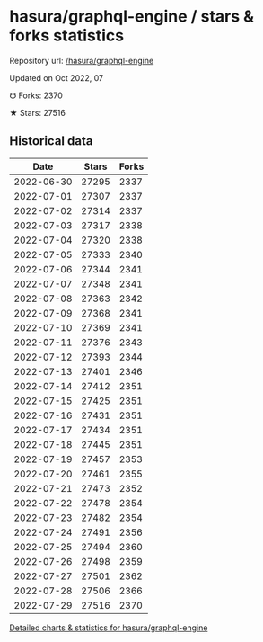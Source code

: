 # hasura/graphql-engine / stars & forks statistics

Repository url: [/hasura/graphql-engine](https://github.com/hasura/graphql-engine)

Updated on Oct 2022, 07

☋ Forks: 2370

★ Stars: 27516

## Historical data
| Date | Stars | Forks |
|------|-------|-------|
| 2022-06-30 | 27295 | 2337 | 
| 2022-07-01 | 27307 | 2337 | 
| 2022-07-02 | 27314 | 2337 | 
| 2022-07-03 | 27317 | 2338 | 
| 2022-07-04 | 27320 | 2338 | 
| 2022-07-05 | 27333 | 2340 | 
| 2022-07-06 | 27344 | 2341 | 
| 2022-07-07 | 27348 | 2341 | 
| 2022-07-08 | 27363 | 2342 | 
| 2022-07-09 | 27368 | 2341 | 
| 2022-07-10 | 27369 | 2341 | 
| 2022-07-11 | 27376 | 2343 | 
| 2022-07-12 | 27393 | 2344 | 
| 2022-07-13 | 27401 | 2346 | 
| 2022-07-14 | 27412 | 2351 | 
| 2022-07-15 | 27425 | 2351 | 
| 2022-07-16 | 27431 | 2351 | 
| 2022-07-17 | 27434 | 2351 | 
| 2022-07-18 | 27445 | 2351 | 
| 2022-07-19 | 27457 | 2353 | 
| 2022-07-20 | 27461 | 2355 | 
| 2022-07-21 | 27473 | 2352 | 
| 2022-07-22 | 27478 | 2354 | 
| 2022-07-23 | 27482 | 2354 | 
| 2022-07-24 | 27491 | 2356 | 
| 2022-07-25 | 27494 | 2360 | 
| 2022-07-26 | 27498 | 2359 | 
| 2022-07-27 | 27501 | 2362 | 
| 2022-07-28 | 27506 | 2366 | 
| 2022-07-29 | 27516 | 2370 | 


[Detailed charts & statistics for hasura/graphql-engine](https://reviewgithub.com/rep/hasura/graphql-engine)
